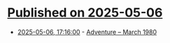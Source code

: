 # [Published on 2025-05-06](index.md)

* [2025-05-06, 17:16:00](https://soylentnews.org/article.pl?sid=25/05/05/2311202&from=rss) - [Adventure – March 1980](https://soylentnews.org/article.pl?sid=25/05/05/2311202&from=rss)
